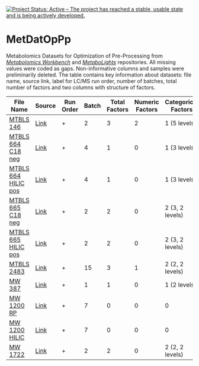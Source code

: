 <!-- badges: starts -->
[![Project Status: Active – The project has reached a stable, usable state and is being actively developed.](https://www.repostatus.org/badges/latest/active.svg)](https://www.repostatus.org/#active)
<!-- badges: end -->

# MetDatOpPp
Metabolomics Datasets for Optimization of Pre-Processing from [*Metabolomics Workbench*](https://www.metabolomicsworkbench.org/) and [*MetaboLights*](https://www.ebi.ac.uk/metabolights/index) repositories.
All missing values were coded as gaps. Non-informative columns and samples were preliminarily deleted. The table contains key information about datasets: file name, source link, label for LC/MS run order, number of batches, total number of factors and two columns with structure of factors.

File Name | Source | Run Order | Batch | Total Factors | Numeric Factors | Categorical Factors
--------- | ------ | --------- | ----- | ------------- | --------------- | -------------------
[MTBLS 146](https://github.com/plyush1993/MetDatOpPp/blob/main/MTBLS%20146.csv) | [Link](https://www.ebi.ac.uk/metabolights/MTBLS146/descriptors) | + | 2 | 3 | 2 | 1 (5 levels)
[MTBLS 664 C18 neg](https://github.com/plyush1993/MetDatOpPp/blob/main/MTBLS%20664%20C18%20neg.csv) | [Link](https://www.ebi.ac.uk/metabolights/MTBLS664/descriptors) | + | 4 | 1 | 0 | 1 (3 levels)
[MTBLS 664 HILIC pos](https://github.com/plyush1993/MetDatOpPp/blob/main/MTBLS%20664%20HILIC%20pos.csv) | [Link](https://www.ebi.ac.uk/metabolights/MTBLS664/descriptors) | + | 4 | 1 | 0 | 1 (3 levels)
[MTBLS 665 C18 neg](https://github.com/plyush1993/MetDatOpPp/blob/main/MTBLS%20665%20C18%20neg.csv) | [Link](https://www.ebi.ac.uk/metabolights/MTBLS665/descriptors) | + | 2 | 2 | 0 | 2 (3, 2 levels)
[MTBLS 665 HILIC pos](https://github.com/plyush1993/MetDatOpPp/blob/main/MTBLS%20665%20HILIC%20pos.csv) | [Link](https://www.ebi.ac.uk/metabolights/MTBLS665/descriptors) | + | 2 | 2 | 0 | 2 (3, 2 levels)
[MTBLS 2483](https://github.com/plyush1993/MetDatOpPp/blob/main/MTBLS%202483.csv) | [Link](https://www.ebi.ac.uk/metabolights/MTBLS2483/descriptors) | + | 15 | 3 | 1 | 2 (2, 2 levels)
[MW 387](https://github.com/plyush1993/MetDatOpPp/blob/main/MW%20387.csv) | [Link](https://www.metabolomicsworkbench.org/data/DRCCMetadata.php?Mode=Project&ProjectID=PR000303) | + | 1 | 1 | 0 | 1 (2 levels)
[MW 1200 RP](https://github.com/plyush1993/MetDatOpPp/blob/main/MW%201200%20RP.csv) | [Link](https://www.metabolomicsworkbench.org/data/DRCCMetadata.php?Mode=Project&ProjectID=PR000808) | + | 7 | 0 | 0 | 0
[MW 1200 HILIC](https://github.com/plyush1993/MetDatOpPp/blob/main/MW%201200%20HILIC.csv) | [Link](https://www.metabolomicsworkbench.org/data/DRCCMetadata.php?Mode=Project&ProjectID=PR000808) | + | 7 | 0 | 0 | 0
[MW 1722](https://github.com/plyush1993/MetDatOpPp/blob/main/MW%201722.csv) | [Link](https://www.metabolomicsworkbench.org/data/DRCCMetadata.php?Mode=Project&ProjectID=PR001104) | + | 2 | 2 | 0 | 2 (2, 2 levels)
